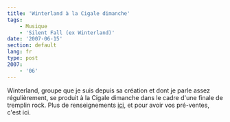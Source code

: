 ```yaml
---
title: 'Winterland à la Cigale dimanche'
tags:
    - Musique
    - 'Silent Fall (ex Winterland)'
date: '2007-06-15'
section: default
lang: fr
type: post
2007:
    - '06'
---
```


Winterland, groupe que je suis depuis sa création et dont je parle assez régulièrement, se produit à la Cigale dimanche dans le cadre d'une finale de tremplin rock. Plus de renseignements [ici](http://www.winterland.fr), et pour avoir vos pré-ventes, c'est ici.